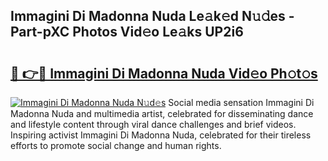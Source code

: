 ## Immagini Di Madonna Nuda Le𝚊k𝚎d N𝚞𝚍es - Part-pXC Photos Vid𝚎o Le𝚊ks UP2i6

# <h2><a href="http://fbbygy.evod.top/?m=Immagini+Di+Madonna+Nuda">🔗 👉🔴 Immagini Di Madonna Nuda Vid𝚎o Ph𝚘t𝚘s</a></h2>

[![Immagini Di Madonna Nuda N𝚞d𝚎s](https://i.imgur.com/8V9OHl7.gif)](http://fbbygy.evod.top/?m=Immagini+Di+Madonna+Nuda)
Social media sensation Immagini Di Madonna Nuda and multimedia artist, celebrated for disseminating dance and lifestyle content through viral dance challenges and brief videos. Inspiring activist Immagini Di Madonna Nuda, celebrated for their tireless efforts to promote social change and human rights. 
